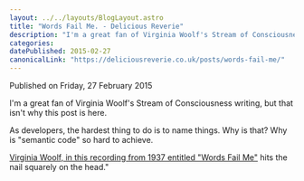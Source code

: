 ```yaml
---
layout: ../../layouts/BlogLayout.astro
title: "Words Fail Me. - Delicious Reverie"
description: "I'm a great fan of Virginia Woolf's Stream of Consciousness writing, but that isn't why this post is here."
categories:
datePublished: 2015-02-27
canonicalLink: "https://deliciousreverie.co.uk/posts/words-fail-me/"
---
```


Published on Friday, 27 February 2015

I'm a great fan of Virginia Woolf's Stream of Consciousness writing, but that isn't why this post is here.

As developers, the hardest thing to do is to name things. Why is that? Why is "semantic code" so hard to achieve.

[Virginia Woolf, in this recording from 1937 entitled "Words Fail Me"](https://www.youtube.com/watch?v=E8czs8v6PuI) hits the nail squarely on the head."